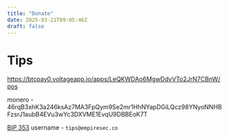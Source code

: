 ```yaml
---
title: "Donate"
date: 2025-03-21T09:05:46Z
draft: false
---
```



# Tips

https://btcpay0.voltageapp.io/apps/LeQKWDAo6MgwDdvVTo2JrN7CBnW/pos

monero - 46rqB3xhK3a246ksAz7MA3FpQym9Se2mr1HhNYapDGiLQcz98YNyoNNHBFzsrJ1aubB4EVu3wYc3DXVME1EvqU9DBBEoK7T

[BIP 353](https://github.com/bitcoin/bips/blob/master/bip-0353.mediawiki) username - `tips@empiresec.co`

